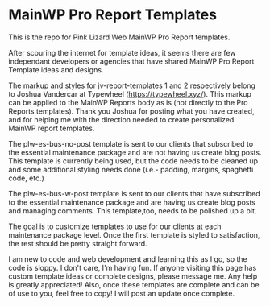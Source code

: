 # MainWP Pro Report Templates
This is the repo for Pink Lizard Web MainWP Pro Report templates. 

After scouring the internet for template ideas, it seems there are few independant developers or agencies that have shared MainWP Pro Report Template ideas and designs. 

The markup and styles for jv-report-templates 1 and 2 respectively belong to Joshua Vandercar at Typewheel (https://typewheel.xyz/). This markup can be applied to the MainWP Reports body as is (not directly to the Pro Reports templates). Thank you Joshua for posting what you have created, and for helping me with the direction needed to create personalized MainWP report templates.

The plw-es-bus-no-post template is sent to our clients that subscribed to the essential maintenance package and are not having us create blog posts. This template is currently being used, but the code needs to be cleaned up and some additional styling needs done (i.e.- padding, margins, spaghetti code, etc.)

The plw-es-bus-w-post template is sent to our clients that have subscribed to the essential maintenance package and are having us create blog posts and managing comments. This template,too, needs to be polished up a bit.

The goal is to customize templates to use for our clients at each maintenance package level. Once the first template is styled to satisfaction, the rest should be  pretty straight forward.

I am new to code and web development and learning this as I go, so the code is sloppy. I don't care, I'm having fun. If anyone visiting this page has custom template ideas or complete designs, please message me. Any help is greatly appreciated! Also, once these templates are complete and can be of use to you, feel free to copy! I will post an update once complete.